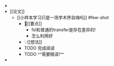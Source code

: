 -
- [[论文]]
	- [[小样本学习只是一场学术界自嗨吗]] #few-shot
		- 📌[[要点]]
			- fsl和普通的transfer是存在差异的!
			- 怎么利用好
		- 💡[[想法]]
		- TODO 完成阅读
		- TODO ^^需要精读!^^
-